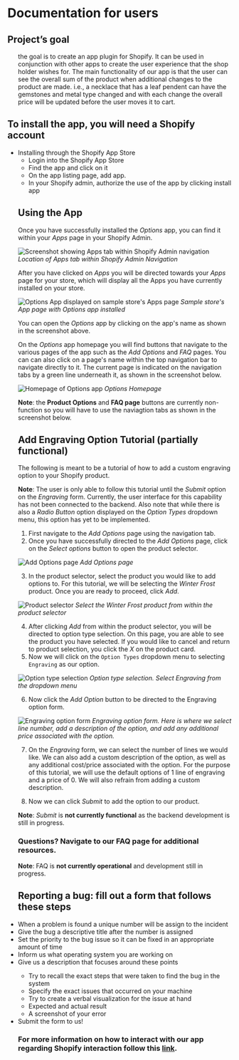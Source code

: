 <h1> Documentation for users </h1>
<h2> Project’s goal </h2>

<ul> the goal is to create an app plugin for Shopify. 
It can be used in conjunction with other apps to create the user 
experience that the shop holder wishes for. The main functionality 
of our app is that the user can see the overall sum of the product 
when additional changes to the product are made. i.e., a necklace 
that has a leaf pendent can have the gemstones and metal type changed
and with each change the overall price will be updated before the user 
moves it to cart. </ul>

<h2> To install the app, you will need a Shopify account </h2>
  <ul>
  <li> Installing through the Shopify App Store<ul>
    <li> Login into the Shopify App Store </li>
    <li> Find the app and click on it </li>
    <li> On the app listing page, add app. </li> 
  <li> In your Shopify admin, authorize the use of the app by clicking install app </li> </ul> 
   
## Using the App

Once you have successfully installed the *Options* app, you can find it within your *Apps* page in your Shopify Admin. 

![Screenshot showing Apps tab within Shopify Admin navigation](https://github.com/423s22/G6/blob/main/screenshots/navigate-to-Apps-from-admin.png)        
*Location of Apps tab within Shopify Admin Navigation*

After you have clicked on *Apps* you will be directed towards your *Apps* page for your store, which will display all the Apps you have currently installed on your store. 
    
![Options App displayed on sample store's Apps page](https://github.com/423s22/G6/blob/main/screenshots/open-app-from-Apps-page.png)
*Sample store's App page with Options app installed*
    
You can open the *Options* app by clicking on the app's name as shown in the screenshot above. 

On the *Options* app homepage you will find buttons that navigate to the various pages of the app such as the *Add Options* and *FAQ* pages. You can can also click on a page's name within the top navigation bar to navigate directly to it. The current page is indicated on the navigation tabs by a green line underneath it, as shown in the screenshot below.

![Homepage of Options app](https://github.com/423s22/G6/blob/main/screenshots/homepage.png)
*Options Homepage*

**Note**: the **Product Options** and **FAQ page** buttons are currently non-function so you will have to use the naviagtion tabs as shown in the screenshot below. 

## Add Engraving Option Tutorial (partially functional)

The following is meant to be a tutorial of how to add a custom engraving option to your Shopify product.

**Note**: The user is only able to follow this tutorial until the *Submit* option on the *Engraving* form. Currently, the user interface for this capability has not been connected to the backend. Also note that while there is also a *Radio Button* option displayed on the *Option Types* dropdown menu, this option has yet to be implemented. 

1. First navigate to the *Add Options* page using the navigation tab. 
2. Once you have successfully directed to the *Add Options* page, click on the *Select options* button to open the product selector. 

![Add Options page](https://github.com/423s22/G6/blob/main/screenshots/add-options-page.png)
*Add Options page* 

3. In the product selector, select the product you would like to add options to. For this tutorial, we will be selecting the *Winter Frost* product. Once you are ready to proceed, click *Add*.

![Product selector](https://github.com/423s22/G6/blob/main/screenshots/product-selection.png)
*Select the Winter Frost product from within the product selector*

4. After clicking *Add* from within the product selector, you will be directed to option type selection. On this page, you are able to see the product you have selected. If you would like to cancel and return to product selection, you click the *X* on the product card. 
6. Now we will click on the `Option Types` dropdown menu to selecting `Engraving` as our option.

![Option type selection](https://github.com/423s22/G6/blob/main/screenshots/option-type-selection.png)
*Option type selection. Select Engraving from the dropdown menu*

6. Now click the *Add Option* button to be directed to the Engraving option form.

![Engraving option form](https://github.com/423s22/G6/blob/main/screenshots/engraving-option-form.png)
*Engraving option form. Here is where we select line number, add a description of the option, and add any additional price associated with the option.*

7. On the *Engraving* form, we can select the number of lines we would like. We can also add a custom description of the option, as well as any additional cost/price associated with the option. For the purpose of this tutorial, we will use the default options of 1 line of engraving and a price of 0. We will also refrain from adding a custom description.

8. Now we can click *Submit* to add the option to our product. 

**Note**: *Submit* is **not currently functional** as the backend development is still in progress.  


### Questions? Navigate to our FAQ page for additional resources.        
**Note**: FAQ is **not currently operational** and development still in progress.  
      <h2>  Reporting a bug: fill out a form that follows these steps </h2>
      <li>	When a problem is found a unique number will be assign to the incident </li>
      <li> Give the bug a descriptive title after the number is assigned </li>
      <li>	Set the priority to the bug issue so it can be fixed in an appropriate amount of time </li>
      <li>	Inform us what operating system you are working on </li>
      <li> 	 Give us a description that focuses around these points </li> <ul>
      <li> Try to recall the exact steps that were taken to find the bug in the system </li>
      <li> Specify the exact issues that occurred on your machine </li>
      <li> Try to create a verbal visualization for the issue at hand </li>
      <li> Expected and actual result </li>
      <li> A screenshot of your error </li> </ul>
      <li> Submit the form to us! </li> 
<h3> For more information on how to interact with our app regarding Shopify interaction follow this <a href="https://help.shopify.com/en/manual/apps/working-with-apps">link</a>. </h3>
